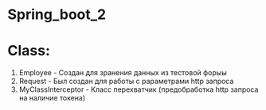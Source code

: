 # Spring_boot_2

# Class:
1) Employee - Создан для зранения данных из тестовой форыы
2) Request - Был создан для работы с рараметрами http запроса
3) MyClassInterceptor - Класс перехватчик (предобработка http запроса на наличие токена)

